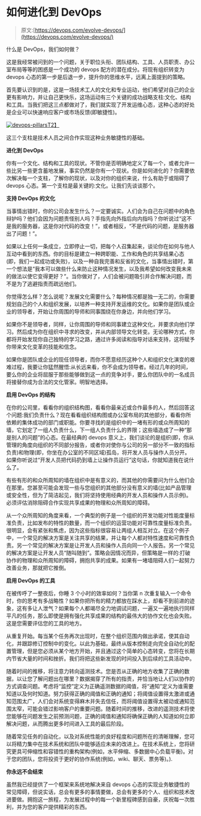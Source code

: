 # 如何进化到 DevOps

> 原文:[https://devops.com/evolve-devops/](https://devops.com/evolve-devops/)

什么是 DevOps，我们如何做？

这是我经常被问到的一个问题，关于职位头衔、团队结构、工具、人员职责、办公室布局等等的困惑是一个成功的 devops 配方的潜在成分。将现有组织转变为 devops 心态的第一步是后退一步，提升你的思维水平，远离上面提到的策略。

首先要认识到的是，这是一场技术工人的文化和专业运动，他们希望对自己的企业更有影响力，并让自己更快乐，这场运动有三个关键的成功战略支柱:文化、结构和工具。当我们把这三点都做对了，我们就实现了开发运维心态，这种心态的好处是企业可以快速响应客户或市场反馈(即敏捷性)。

[![devops-pillars](../Images/7b1a2ebcba5602b75c9fdf972eccd69e.png)T2】](https://devops.com/wp-content/uploads/2014/04/devops-pillars1.png)

这三个支柱是技术人员之间合作实现这种业务敏捷性的基础。

**进化到 DevOps**

你有一个文化、结构和工具的现状。不管你是否明确地定义了每一个，或者允许一些比另一些更含蓄地发展，事实仍然是你有一个现状。你是如何进化的？你需要依次解决每一个支柱，了解你的现状，以及对你的组织来说，什么有助于或阻碍了 devops 心态。第一个支柱是最关键的:文化。让我们先谈谈那个。

**支持 DevOps 的文化**

当事情出错时，你的公司会发生什么？一定要诚实。人们会为自己在问题中的角色辩护吗？他们会因为问题责怪别人吗？手指先向外指后向内指吗？你听说过“这不是我的服务器，这是你对代码的改变！”，或者相反，“不是代码的问题，是服务器出了问题！”。

如果以上任何一条成立，立即停止一切，把每个人召集起来，谈论你在如何与他人互动中看到的东西。你的目标是建立一种跨职能、工作和角色的共享结果心态(即，我们一起成功或失败)，以及一种自我完善和反省的文化，当事情出错时，第一个想法是“我本可以做些什么来防止这种情况发生，以及我希望如何改变我未来的做法以使它变得更好？”。当你做对了，人们会被问题吸引并合作解决问题，而不是为了逃避指责而疏远他们。

你觉得怎么样？怎么说呢？发展文化需要什么？每种情况都是独一无二的，你需要规划自己的个人和组织发展，以培养一种支持开发运维的文化。如果你是团队或企业的领导者，开始让你周围的导师和同事围绕在你身边，并向他们学习。

如果你不是领导者，同样，让你周围的导师和同事建立这种文化，并要求向他们学习。然后成为你在组织中寻求的改变，并从内部领导文化转变。无论哪种方式，你都将开始发现你自己独特的学习之路，通过许多阅读和指导对话来支持，这将赋予你带来文化变革的技能和信念。

如果你是团队或企业的现任领导者，而你不愿意经历这种个人和组织文化演变的艰难过程，我要让你猛然醒悟:从长远来看，你不会成为领导者。经过几年的时间，要么你的企业将屈服于那些能够做到这一点的竞争对手，要么你团队中的一名成员将接替你成为合法的文化管家。明智地选择。

**启用 DevOps 的结构**

在你的公司里，看看你的组织结构图，看看你最亲近或合作最多的人，然后回答这个问题:我们负责什么？现在看看组织结构图或办公室布局的其他部分，看看你所依赖的集体成功的部门或职能。你要寻找的是组织中的一堵有形的或众所周知的墙，它划定了一组人负责什么，下一组人负责什么的界限；这些墙造成了一种“那是别人的问题”的心态。在最经典的 devops 意义上，我们谈论的是组织(即，你从管理的角度向组织的不同部分报告，或者你对使你与公司的另一部分不一致的指标负责)和物理(即，你坐在办公室的不同区域)孤岛，将开发人员与操作人员分开。如果你听说过“开发人员把代码扔到墙上让操作员运行”这句话，你就知道我在说什么了。

有些有形的和众所周知的墙在组织中是有意义的，而其他的你需要问为什么他们会在那里。您甚至可能会发现一些与您组织的其他部分没有意义的墙(比如产品管理或安全性，但为了简洁起见，我们将坚持使用经典的开发人员和操作人员示例)。必须评估消除阻碍合作实现共享成果的物理和众所周知的障碍。

从一个众所周知的角度来看，一个典型的例子是一个组织的开发功能对性能度量标准负责，比如发布的特性的数量，而一个组织的运营功能对可靠性度量标准负责。很明显，会有紧张和焦虑，因为这些指标很容易让两组人相互对立。在这个例子中，一个常见的解决方案是关注共享的结果，并让每个人都对特性速度和可靠性负责。另一个常见的解决方案是让开发人员和操作人员向同一个人报告。另一个常见的解决方案是让开发人员“随叫随到”。策略会因情况而异，但策略是一样的:打破协作的物理和众所周知的障碍，拥抱共享的成果。如果有一堵墙阻碍人们一起努力改善业务，那就把它推倒。

**启用 DevOps 的工具**

在被传呼了一整夜后，你睡 3 个小时的效率如何？当你第 n 次重复输入一个命令时，你的思考有多战略性？如果你把所有的精力都放在踩水上，却看不到前进的迹象，这有多让人泄气？如果每个人都竭尽全力地调试问题，一遍又一遍地执行同样平凡的任务，那么即使是拥有强化共享成果的结构的最伟大的协作文化也会失败。这是您需要评估您的工具的地方。

从重复开始。每当某个任务再次出现时，在整个组织范围内做出承诺，使其自动化，并跟踪修订控制中的变化。以此为基础，最终从版本控制走向完全自动化的配置管理，但是您必须从某个地方开始，并且通过这个简单的心态转变，您将在长期内节省大量的时间和挫折。我们将把这些新发现的时间投入到后续的工具活动中。

随着时间的推移，将注意力转向遥测技术。您是否从正确的地方收集了正确的数据，以让您了解问题出在哪里？数据揭穿了所有的指责，并恰当地让人们以协作的方式调查问题。考虑将“监控”定义为正确遥测数据的阈值，将“通知”定义为谁需要知道以及何时知道。努力获得正确的阈值和正确的通知；将阈值设置得太激进或通知范围太广，人们会对系统变得麻木并失去信任，而将阈值设置得太被动或通知范围太窄，可能会错过影响客户的重要问题。随着时间的推移，改进的遥测技术将使您能够在问题发生之前预测问题，正确的阈值和通知将确保正确的人知道如何立即解决问题，从而腾出更多时间进入工具的最后阶段。

随着常见任务的自动化，以及对系统性能的良好程度和问题所在的清晰理解，您可以将精力集中在技术系统和团队中能够适应未来的改进上。在技术系统上，您将研究更具可伸缩性和容错性的重构架构(例如，水平伸缩、多数据中心负载平衡)。对于您的团队，您将投资于更好的协作系统(例如，wiki、聊天、票务等)。).

**你永远不会结束**

虽然我已经提供了一个框架来系统地解决来自 devops 心态的实现业务敏捷性的常见障碍，但说实话，总会有更多的事情要做，总会有更多的个人、组织和技术改进要做。拥抱这一旅程，为发展过程中的每一个新里程碑感到自豪，庆祝每一次胜利，并为您的客户提供精彩的东西。